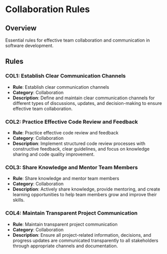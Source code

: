 # Collaboration Rules

## Overview
Essential rules for effective team collaboration and communication in software development.

## Rules

### COL1: Establish Clear Communication Channels
- **Rule**: Establish clear communication channels
- **Category**: Collaboration
- **Description**: Define and maintain clear communication channels for different types of discussions, updates, and decision-making to ensure effective team collaboration.

### COL2: Practice Effective Code Review and Feedback
- **Rule**: Practice effective code review and feedback
- **Category**: Collaboration
- **Description**: Implement structured code review processes with constructive feedback, clear guidelines, and focus on knowledge sharing and code quality improvement.

### COL3: Share Knowledge and Mentor Team Members
- **Rule**: Share knowledge and mentor team members
- **Category**: Collaboration
- **Description**: Actively share knowledge, provide mentoring, and create learning opportunities to help team members grow and improve their skills.

### COL4: Maintain Transparent Project Communication
- **Rule**: Maintain transparent project communication
- **Category**: Collaboration
- **Description**: Ensure all project-related information, decisions, and progress updates are communicated transparently to all stakeholders through appropriate channels and documentation.
